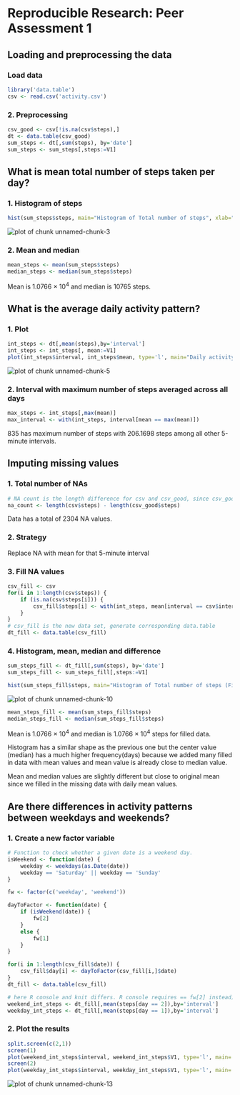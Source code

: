 
# Reproducible Research: Peer Assessment 1


## Loading and preprocessing the data
### Load data

```r
library('data.table')
csv <- read.csv('activity.csv')
```
### 2. Preprocessing

```r
csv_good <- csv[!is.na(csv$steps),]
dt <- data.table(csv_good)
sum_steps <- dt[,sum(steps), by='date']
sum_steps <- sum_steps[,steps:=V1]
```


## What is mean total number of steps taken per day?

### 1. Histogram of steps

```r
hist(sum_steps$steps, main="Histogram of Total number of steps", xlab="Steps", ylab="Days")
```

![plot of chunk unnamed-chunk-3](./PA1_template_files/figure-html/unnamed-chunk-3.png) 

### 2. Mean and median

```r
mean_steps <- mean(sum_steps$steps)
median_steps <- median(sum_steps$steps)
```
Mean is 1.0766 &times; 10<sup>4</sup> and median is 10765 steps.

## What is the average daily activity pattern?
### 1. Plot

```r
int_steps <- dt[,mean(steps),by='interval']
int_steps <- int_steps[, mean:=V1]
plot(int_steps$interval, int_steps$mean, type='l', main="Daily activity plot", xlab='5-minute intervals', ylab='Steps Taken')
```

![plot of chunk unnamed-chunk-5](./PA1_template_files/figure-html/unnamed-chunk-5.png) 

### 2. Interval with maximum number of steps averaged across all days

```r
max_steps <- int_steps[,max(mean)]
max_interval <- with(int_steps, interval[mean == max(mean)])
```

835 has maximum number of steps with 206.1698 steps among all other 5-minute intervals.


## Imputing missing values

### 1. Total number of NAs

```r
# NA count is the length difference for csv and csv_good, since csv_good does not have NA values.
na_count <- length(csv$steps) - length(csv_good$steps)
```
Data has a total of 2304 NA values.

### 2. Strategy
Replace NA with mean for that 5-minute interval

### 3. Fill NA values

```r
csv_fill <- csv
for(i in 1:length(csv$steps)) { 
    if (is.na(csv$steps[i])) {
        csv_fill$steps[i] <- with(int_steps, mean[interval == csv$interval[i]])
    }
}
# csv_fill is the new data set, generate corresponding data.table
dt_fill <- data.table(csv_fill)
```

### 4. Histogram, mean, median and difference

```r
sum_steps_fill <- dt_fill[,sum(steps), by='date']
sum_steps_fill <- sum_steps_fill[,steps:=V1]
```


```r
hist(sum_steps_fill$steps, main="Histogram of Total number of steps (Filled Data)", xlab="Steps", ylab="Days")
```

![plot of chunk unnamed-chunk-10](./PA1_template_files/figure-html/unnamed-chunk-10.png) 


```r
mean_steps_fill <- mean(sum_steps_fill$steps)
median_steps_fill <- median(sum_steps_fill$steps)
```
Mean is 1.0766 &times; 10<sup>4</sup> and median is 1.0766 &times; 10<sup>4</sup> steps for filled data.

Histogram has a similar shape as the previous one but the center value (median) has a much higher frequency(days) because we added many filled in data with mean values and mean value is already close to median value.

Mean and median values are slightly different but close to original mean since we filled in the missing data with daily mean values.

## Are there differences in activity patterns between weekdays and weekends?

### 1. Create a new factor variable

```r
# Function to check whether a given date is a weekend day.
isWeekend <- function(date) {
    weekday <- weekdays(as.Date(date))
    weekday == 'Saturday' || weekday == 'Sunday'
}

fw <- factor(c('weekday', 'weekend'))

dayToFactor <- function(date) {
    if (isWeekend(date)) {
        fw[2]
    }
    else {
        fw[1]
    }
}

for(i in 1:length(csv_fill$date)) {
    csv_fill$day[i] <- dayToFactor(csv_fill[i,]$date)
}
dt_fill <- data.table(csv_fill)

# here R console and knit differs. R console requires == fw[2] instead)
weekend_int_steps <- dt_fill[,mean(steps[day == 2]),by='interval']
weekday_int_steps <- dt_fill[,mean(steps[day == 1]),by='interval']
```
### 2. Plot the results

```r
split.screen(c(2,1))
screen(1)
plot(weekend_int_steps$interval, weekend_int_steps$V1, type='l', main='Weekend', xlab='interval', ylab='Number of steps')
screen(2)
plot(weekday_int_steps$interval, weekday_int_steps$V1, type='l', main='Weekday', xlab='interval', ylab='Number of steps')
```

![plot of chunk unnamed-chunk-13](./PA1_template_files/figure-html/unnamed-chunk-13.png) 
